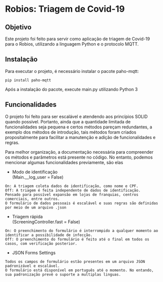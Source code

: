# Robios: Triagem de Covid-19 

## Objetivo

Este projeto foi feito para servir como aplicação de triagem de Covid-19 para o Robios, utilizando a linguagem Python e o protocolo MQTT.

## Instalação

Para executar o projeto, é necessário instalar o pacote paho-mqtt:
```
pip install paho-mqtt
```
Após a instalação do pacote, execute main.py utilizando Python 3

## Funcionalidades

O projeto foi feito para ser escalável e atendendo aos princípios SOLID quando possível. 
Portanto, ainda que a quantidade limitada de funcionalidades seja pequena e certos métodos pareçam redundantes, 
a exemplo dos métodos de introdução, tais métodos foram criados propositalmente para facilitar a manutenção e adição de funcionalidades e regras. 

Para melhor organização, a documentação necessária para compreender os métodos e parâmetros está presente no código. 
No entanto, podemos mencionar algumas funcionalidades previamente, são elas


- Modo de identificação  
(Main.__log_user = False)
```
On: A triagem coleta dados de identificação, como nome e CPF.
Off: A triagem é feita independente de dados de identificação.
Pensado para possível expansão em lojas de franquias, centros comerciais, entre outros.  
O formulário de dados pessoais é escalável e suas regras são definidas por meio de um arquivo .json  
```
- Triagem rápida  
(ScreeningController.fast = False)
```
On: O preenchimento do formulário é interrompido a qualquer momento ao identificar a possibilidade de infecção.
Off: O preenchimento do formulário é feito até o final em todos os casos, com verificação posterior.
```
- JSON Forms Settings
```
Todos os campos de formulário estão presentes em um arquivo JSON padronizável e escalável.  
O formulário está disponível em português até o momento. No entando, sua padronização prevê o suporte a multiplas linguas.
```
